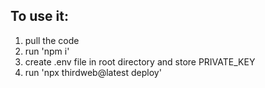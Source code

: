 ## To use it:
 1. pull the code
 2. run 'npm i'
 3. create .env file in root directory and store PRIVATE_KEY
 4. run 'npx thirdweb@latest deploy'

